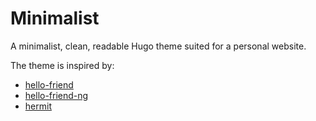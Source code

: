 # Minimalist
A minimalist, clean, readable Hugo theme suited for a personal website.

The theme is inspired by: 
- [hello-friend](https://github.com/panr/hugo-theme-hello-friend) 
- [hello-friend-ng](https://github.com/rhazdon/hugo-theme-hello-friend-ng) 
- [hermit](https://github.com/Track3/hermit)
